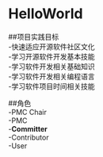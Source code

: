 # HelloWorld  

##项目实践目标  
-快速适应开源软件社区文化  
-学习开源软件开发基本技能  
-学习软件开发相关基础知识  
-学习软件开发相关编程语言  
-学习软件项目时间相关技能  

##角色  
-PMC Chair  
-PMC  
-**Committer**  
-Contributor  
-User  
